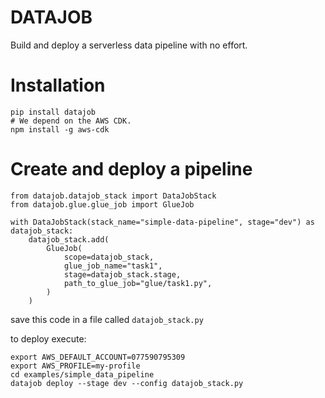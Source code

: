 # DATAJOB

Build and deploy a serverless data pipeline with no effort.

# Installation
    
    pip install datajob
    # We depend on the AWS CDK.
    npm install -g aws-cdk

# Create and deploy a pipeline

    from datajob.datajob_stack import DataJobStack
    from datajob.glue.glue_job import GlueJob
    
    with DataJobStack(stack_name="simple-data-pipeline", stage="dev") as datajob_stack:
        datajob_stack.add(
            GlueJob(
                scope=datajob_stack,
                glue_job_name="task1",
                stage=datajob_stack.stage,
                path_to_glue_job="glue/task1.py",
            )
        )
        
save this code in a file called `datajob_stack.py`

to deploy execute:

    export AWS_DEFAULT_ACCOUNT=077590795309
    export AWS_PROFILE=my-profile
    cd examples/simple_data_pipeline
    datajob deploy --stage dev --config datajob_stack.py